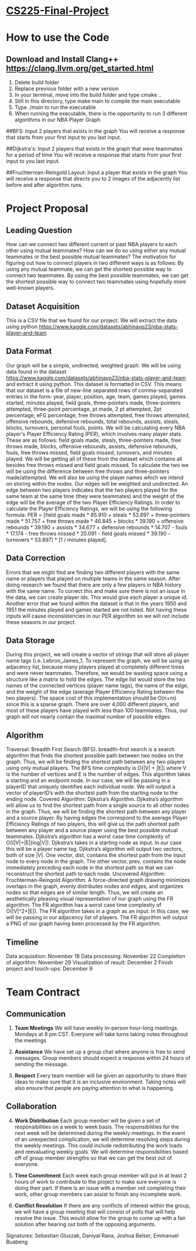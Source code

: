 
# <ins align = "center"> CS225-Final-Project </ins>

# How to use the Code
## Download and Install Clang++ https://clang.llvm.org/get_started.html
1. Delete build folder
2. Replace previous folder with a new version
3. In your terminal, move into the build folder and type cmake ..
4. Still in this directory, type make main to compile the main executable
5. Type ./main to run the executable
6. When running the executable, there is the opportunity to run 3 different algorithms in our NBA Player Graph

##BFS:
Input 2 players that exists in the graph
You will receive a response that starts from your first input to you last input.

##Dijkstra's:
Input 2 players that exists in the graph that were teammates for a period of time
You will receive a response that starts from your first input to you last input.

##Fruchterman-Reingold Layout:
Input a player that exists in the graph
You will receive a response that directs you to 2 images of the adjacently list before and after algorithm runs.


# Project Proposal
## Leading Question 
How can we connect two different current or past NBA players to each other using mutual teammates? How can we do so using either any mutual teammates or the best possible mutual teammates? 
The motivation for figuring out how to connect players in two different ways is as follows:
By using any mutual teammate, we can get the shortest possible way to connect two teammates.
By using the best possible teammates, we can get the shortest possible way to connect two teammates using hopefully more well-known players.

## Dataset Acquisition
This is a CSV file that we found for our project. We will extract the data using python https://www.kaggle.com/datasets/abhinavp23/nba-stats-player-and-team
## Data Format
Our graph will be a simple, undirected, weighted graph. We will be using data found in the dataset https://www.kaggle.com/datasets/abhinavp23/nba-stats-player-and-team and extract it using python. This dataset is formatted in CSV. This means that our dataset is a file of new-line separated rows of comma-separated entries in the form: year, player, position, age, team, games played, games started, minutes played, field goals, three-pointers made, three-pointers attempted, three-point percentage, pt made, 2 pt attempted, 2pt percentage, eFG percentage, free throws attempted, free throws attempted, offensive rebounds, defensive rebounds, total rebounds, assists, steals, blocks, turnovers, personal fouls, points. 
We will be calculating every NBA player's Player Efficiency Rating (PER), which involves many player stats. These are as follows: field goals made, steals, three-pointers made, free throws made, blocks, offensive rebounds, assists, defensive rebounds, fouls, free throws missed, field goals missed, turnovers, and minutes played. We will be getting all of these from the dataset which contains all besides free throws missed and field goals missed. To calculate the two we will be using the difference between free throws and three-pointers made/attempted. We will also be using the player names which we intend on storing within the nodes. Our edges will be weighted and undirected. An edge between two players indicates that the two players played for the same team at the same time (they were teammates) and the weight of the edge will be the average of the two Player Efficiency Ratings. 
In order to calculate the Player Efficiency Ratings, we will be using the following formula: PER = [field goals made * 85.910 + steals * 53.897 + three-pointers made * 51.757 + free throws made  * 46.845 + blocks * 39.190 + offensive rebounds * 39.190 + assists * 34.677  + defensive rebounds * 14.707 - fouls * 17.174 - free throws missed * 20.091 -  field goals missed * 39.190  - turnovers * 53.897] * [1 / minutes played].

## Data Correction
Errors that we might find are finding two different players with the same name or players that played on multiple teams in the same season. After doing research we found that there are only a few players in NBA history with the same name. To correct this and make sure there is not an issue in the data, we can create player ids. This would give each player a unique id. 
Another error that we found within the dataset is that in the years 1950 and 1951 the minutes played and games started are not listed. Not having these inputs will cause inconsistencies in our PER algorithm so we will not include these seasons in our project.

## Data Storage
During this project, we will create a vector of strings that will store all player name tags (i.e. Lebron_James_1. To represent the graph, we will be using an adjacency list, because many players played at completely different times and were never teammates. Therefore, we would be wasting space using a structure like a matrix to hold the edges. The edge list would store the two names of the connected vertices (player name tags), the name of the edge, and the weight of the edge (average Player Efficiency Rating between the two players). The space cost of this implementation should be O(n+m) since this is a sparse graph. There are over 4,000 different players, and most of these players have played with less than 100 teammates. Thus, our graph will not nearly contain the maximal number of possible edges.
## Algorithm 
Traversal: Breadth First Search (BFS). breadth-first search is a search algorithm that finds the shortest possible path between two nodes on the graph. Thus, we will be finding the shortest path between any two players using only mutual players. The BFS time complexity is O(|V| + |E|) where V is the number of vertices and E is the number of edges. This algorithm takes a starting and an endpoint node. In our case, we will be passing in a playerID that uniquely identifies each individual node. We will output a vector of playerID’s with the shortest path from the starting node to the ending node. 
	Covered Algorithm: Djikstra’s Algorithm. Djikstra’s algorithm will allow us to find the shortest path from a single source to all other nodes in the graph. Thus, we will be finding the shortest path between any player and a source player. By having edges the correspond to the average Player Efficiency Ratings of two players, this will give us the path shortest path between any player and a source player using the best possible mutual teammates. Djikstra’s algorithm has a worst case time complexity of O((|V|+|E|)log|V|). Djikstra’s takes in a starting node as input. In our case this will be a player name tag. Djikstra’s algorithm will output two vectors, both of size |V|. One vector, dist, contains the shortest path from the input node to every node in the graph. The other vector, prev, contains the node immediately preceding each node in the shortest path so that we can reconstruct the shortest path to each node.
	Uncovered Algorithm: Fruchterman-Reingold Algorithm. A force-directed graph drawing minimizes overlaps in the graph, evenly distributes nodes and edges, and organizes nodes so that edges are of similar length. Thus, we will create an aesthetically pleasing visual representation of our graph using the FR algorithm. The FR algorithm has a worst case time complexity of O(|V|^2+|E|). The FR algorithm takes in a graph as an input. In this case, we will be passing in our adjacency list of players. The FR algorithm will output a PNG of our graph having been processed by the FR algorithm. 
## Timeline
Data acquisition: November 18
Data processing: November 22
Completion of algorithm: November 29
Visualization of result: December 2
Finish project and touch-ups: December 9



# Team Contract

## Communication

1. **Team Meetings** 
We will have weekly in-person hour-long meetings. Mondays at 8 pm CST. Everyone will take turns taking notes throughout the meetings
2. **Assistance** 
We have set up a group chat where anyone is free to send messages. Group members should expect a response within 24 hours of sending the message.

3. **Respect**
Every team member will be given an opportunity to share their ideas to make sure that it is an inclusive environment. Taking notes will also ensure that people are paying attention to what is happening.


## Collaboration


4. **Work Distribution**
Each group member will be given a set of responsibilities on a week to week basis. The responsibilities for the next week will be determined during the weekly meetings. In the event of an unexpected complication, we will determine resolving steps during the weekly meetings. This could include redistributing the work loads and reevaluating weekly goals. We will determine responsibilities based off of group member strengths so that we can get the best out of everyone.

5. **Time Commitment** 
Each week each group member will put in at least 2 hours of work to contribute to the project to make sure everyone is doing their part. If there is an issue with a member not completing their work, other group members can assist to finish any incomplete work.

6. **Conflict Resolution** 
If there are any conflicts of interest within the group, we will have a group meeting that will consist of polls that will help resolve the issue. This would allow for the group to come up with a fair solution after hearing out both of the opposing arguments.

Signatures:
Sebastian Gluszak, Daniyal Rana, Joshua Belser, Emmanuel Buabeng
